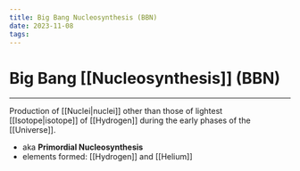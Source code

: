 ```yaml
---
title: Big Bang Nucleosynthesis (BBN)
date: 2023-11-08
tags:
---
```


# Big Bang [[Nucleosynthesis]] (BBN)

---

Production of [[Nuclei|nuclei]] other than those of lightest [[Isotope|isotope]] of [[Hydrogen]] during the early phases of the [[Universe]].

- aka **Primordial Nucleosynthesis**
- elements formed: [[Hydrogen]] and [[Helium]]